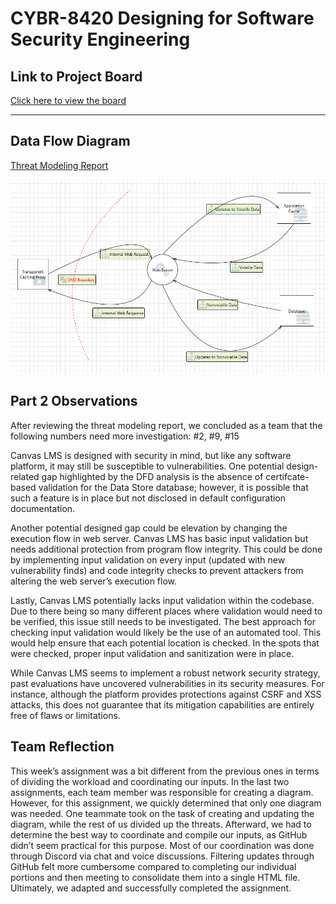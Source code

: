 # CYBR-8420 Designing for Software Security Engineering

## Link to Project Board
[Click here to view the board](https://github.com/users/jschrack/projects/5/views/1)

---

## Data Flow Diagram

[Threat Modeling Report](https://jschrack.github.io/CYBR-8420/Deliverables/Designing%20for%20Software%20Security%20Engineering/threat_modeling_report.html)

![Assurance Case 1](./Diagrams/DFD.png)

## Part 2 Observations

After reviewing the threat modeling report, we concluded as a team that the following numbers need more investigation: #2, #9, #15

Canvas LMS is designed with security in mind, but like any software platform, it may still be susceptible to vulnerabilities. One potential design-related gap highlighted by the DFD analysis is the absence of certifcate-based validation for the Data Store database; however, it is possible that such a feature is in place but not disclosed in default configuration documentation. 

Another potential designed gap could be elevation by changing the execution flow in web server. Canvas LMS has basic input validation but needs additional protection from program flow integrity. This could be done by implementing input validation on every input (updated with new vulnerability finds) and code integrity checks to prevent attackers from altering the web server’s execution flow.

Lastly, Canvas LMS potentially lacks input validation within the codebase. Due to there being so many different places where validation would need to be verified, this issue still needs to be investigated. The best approach for checking input validation would likely be the use of an automated tool. This would help ensure that each potential location is checked. In the spots that were checked, proper input validation and sanitization were in place.

While Canvas LMS seems to implement a robust network security strategy, past evaluations have uncovered vulnerabilities in its security measures. For instance, although the platform provides protections against CSRF and XSS attacks, this does not guarantee that its mitigation capabilities are entirely free of flaws or limitations.

## Team Reflection

This week’s assignment was a bit different from the previous ones in terms of dividing the workload and coordinating our inputs. In the last two assignments, each team member was responsible for creating a diagram. However, for this assignment, we quickly determined that only one diagram was needed. One teammate took on the task of creating and updating the diagram, while the rest of us divided up the threats. Afterward, we had to determine the best way to coordinate and compile our inputs, as GitHub didn’t seem practical for this purpose. Most of our coordination was done through Discord via chat and voice discussions. Filtering updates through GitHub felt more cumbersome compared to completing our individual portions and then meeting to consolidate them into a single HTML file. Ultimately, we adapted and successfully completed the assignment.
